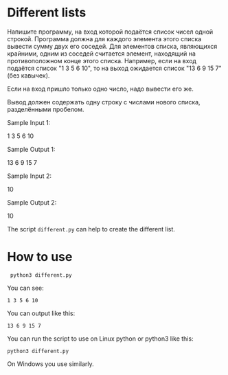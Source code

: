 # Different lists 

Напишите программу, на вход которой подаётся список чисел одной строкой. Программа должна для каждого элемента этого списка вывести сумму двух его соседей. Для элементов списка, являющихся крайними, одним из соседей считается элемент, находящий на противоположном конце этого списка. Например, если на вход подаётся список "1 3 5 6 10", то на выход ожидается список "13 6 9 15 7" (без кавычек).

Если на вход пришло только одно число, надо вывести его же.

Вывод должен содержать одну строку с числами нового списка, разделёнными пробелом.

Sample Input 1:

1 3 5 6 10

Sample Output 1:

13 6 9 15 7

Sample Input 2:

10

Sample Output 2:

10


The script ```different.py``` can help to create the different list.



# How to use

```
 python3 different.py
 ```
You can see:
```
1 3 5 6 10

```

You can output like this:
```
13 6 9 15 7

```
 

You can run the script to use on Linux python or python3 like this:

``` python3 different.py ``` 

On Windows you use similarly.